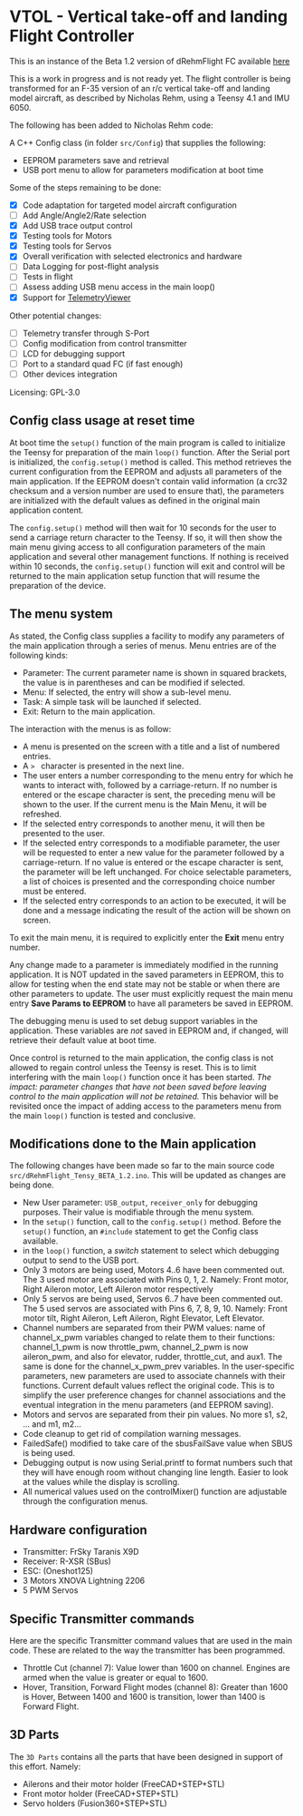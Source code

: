 # VTOL - Vertical take-off and landing Flight Controller

This is an instance of the Beta 1.2 version of dRehmFlight FC available [here](https://github.com/nickrehm/dRehmFlight)

This is a work in progress and is not ready yet. The flight controller is being transformed for an F-35 version of an r/c vertical take-off and landing model aircraft, as described by Nicholas Rehm, using a Teensy 4.1 and IMU 6050.

The following has been added to Nicholas Rehm code:

A C++ Config class (in folder `src/Config`) that supplies the following:

- EEPROM parameters save and retrieval
- USB port menu to allow for parameters modification at boot time

Some of the steps remaining to be done:

- [x] Code adaptation for targeted model aircraft configuration
- [ ] Add Angle/Angle2/Rate selection
- [x] Add USB trace output control
- [x] Testing tools for Motors
- [x] Testing tools for Servos
- [x] Overall verification with selected electronics and hardware
- [ ] Data Logging for post-flight analysis
- [ ] Tests in flight
- [ ] Assess adding USB menu access in the main loop()
- [x] Support for [TelemetryViewer](http://www.farrellf.com/TelemetryViewer/) 

Other potential changes:

- [ ] Telemetry transfer through S-Port
- [ ] Config modification from control transmitter
- [ ] LCD for debugging support
- [ ] Port to a standard quad FC (if fast enough)
- [ ] Other devices integration

Licensing: GPL-3.0

## Config class usage at reset time

At boot time the `setup()` function of the main program is called to initialize the Teensy for preparation of the main `loop()` function. After the Serial port is initialized, the `config.setup()` method is called. This method retrieves the current configuration from the EEPROM and adjusts all parameters of the main application. If the EEPROM doesn't contain valid information (a crc32 checksum and a version number are used to ensure that), the parameters are initialized with the default values as defined in the original main application content.

The `config.setup()` method will then wait for 10 seconds for the user to send a carriage return character to the Teensy. If so, it will then show the main menu giving access to all configuration parameters of the main application and several other management functions. If nothing is received within 10 seconds, the `config.setup()` function will exit and control will be returned to the main application setup function that will resume the preparation of the device.

## The menu system

As stated, the Config class supplies a facility to modify any parameters of the main application through a series of menus. Menu entries are of the following kinds:

- Parameter: The current parameter name is shown in squared brackets, the value is in parentheses and can be modified if selected.
- Menu: If selected, the entry will show a sub-level menu.
- Task: A simple task will be launched if selected.
- Exit: Return to the main application.

The interaction with the menus is as follow:

- A menu is presented on the screen with a title and a list of numbered entries.
- A `> ` character is presented in the next line.
- The user enters a number corresponding to the menu entry for which he wants to interact with, followed by a carriage-return. If no number is entered or the escape character is sent, the preceding menu will be shown to the user. If the current menu is the Main Menu, it will be refreshed.
- If the selected entry corresponds to another menu, it will then be presented to the user.
- If the selected entry corresponds to a modifiable parameter, the user will be requested to enter a new value for the parameter followed by a carriage-return. If no value is entered or the escape character is sent, the parameter will be left unchanged. For choice selectable parameters, a list of choices is presented and the corresponding choice number must be entered.
- If the selected entry corresponds to an action to be executed, it will be done and a message indicating the result of the action will be shown on screen.

To exit the main menu, it is required to explicitly enter the **Exit** menu entry number. 

Any change made to a parameter is immediately modified in the running application. It is NOT updated in the saved parameters in EEPROM, this to allow for testing when the end state may not be stable or when there are other parameters to update. The user must explicitly request the main menu entry **Save Params to EEPROM** to have all parameters be saved in EEPROM.

The debugging menu is used to set debug support variables in the application. These variables are *not* saved in EEPROM and, if changed, will retrieve their default value at boot time.

Once control is returned to the main application, the config class is not allowed to regain control unless the Teensy is reset. This is to limit interfering with the main `loop()` function once it has been started. *The impact: parameter changes that have not been saved before leaving control to the main application will not be retained.* This behavior will be revisited once the impact of adding access to the parameters menu from the main `loop()` function is tested and conclusive.

## Modifications done to the Main application

The following changes have been made so far to the main source code `src/dRehmFlight_Tensy_BETA_1.2.ino`. This will be updated as changes are being done.

- New User parameter: `USB_output`, `receiver_only` for debugging purposes. Their value is modifiable through the menu system.
- In the `setup()` function, call to the `config.setup()` method. Before the `setup()` function, an `#include` statement to get the Config class available.
- in the `loop()` function, a *switch* statement to select which debugging output to send to the USB port.
- Only 3 motors are being used, Motors 4..6 have been commented out. The 3 used motor are associated with Pins 0, 1, 2. Namely: Front motor, Right Aileron motor, Left Aileron motor respectively
- Only 5 servos are being used, Servos 6..7 have been commented out. The 5 used servos are associated with Pins 6, 7, 8, 9, 10. Namely: Front motor tilt, Right Aileron, Left Aileron, Right Elevator, Left Elevator.
- Channel numbers are separated from their PWM values: name of channel_x_pwm variables changed to relate them to their functions: channel_1_pwm is now throttle_pwm, channel_2_pwm is now aileron_pwm, and also for elevator, rudder, throttle_cut, and aux1. The same is done for the channel_x_pwm_prev variables. In the user-specific parameters, new parameters are used to associate channels with their functions. Current default values reflect the original code. This is to simplify the user preference changes for channel associations and the eventual integration in the menu parameters (and EEPROM saving).
- Motors and servos are separated from their pin values. No more s1, s2, ... and m1, m2...
- Code cleanup to get rid of compilation warning messages.
- FailedSafe() modified to take care of the sbusFailSave value when SBUS is being used.
- Debugging output is now using Serial.printf to format numbers such that they will have enough room without changing line length. Easier to look at the values while the display is scrolling.
- All numerical values used on the controlMixer() function are adjustable through the configuration menus.
  
## Hardware configuration

- Transmitter: FrSky Taranis X9D
- Receiver: R-XSR (SBus)
- ESC: (Oneshot125)
- 3 Motors XNOVA Lightning 2206
- 5 PWM Servos

## Specific Transmitter commands

Here are the specific Transmitter command values that are used in the main code. These are related to the way the transmitter has been programmed.

- Throttle Cut (channel 7): Value lower than 1600 on channel. Engines are armed when the value is greater or equal to 1600.
- Hover, Transition, Forward Flight modes (channel 8): Greater than 1600 is Hover, Between 1400 and 1600 is transition, lower than 1400 is Forward Flight. 

## 3D Parts

The `3D Parts` contains all the parts that have been designed in support of this effort. Namely:

- Ailerons and their motor holder (FreeCAD+STEP+STL)
- Front motor holder (FreeCAD+STEP+STL)
- Servo holders (Fusion360+STEP+STL)


